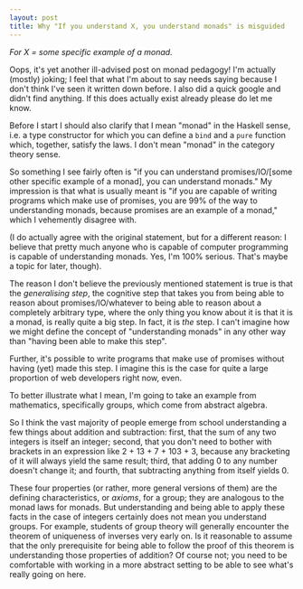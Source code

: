 ```yaml
---
layout: post
title: Why "If you understand X, you understand monads" is misguided
---
```


*For X = some specific example of a monad.*

Oops, it's yet another ill-advised post on monad pedagogy! I'm actually
(mostly) joking; I feel that what I'm about to say needs saying because I don't
think I've seen it written down before. I also did a quick google and didn't
find anything. If this does actually exist already please do let me know.

Before I start I should also clarify that I mean "monad" in the Haskell sense,
i.e. a type constructor for which you can define a `bind` and a `pure` function
which, together, satisfy the laws. I don't mean "monad" in the category theory
sense.

So something I see fairly often is "if you can understand promises/IO/[some
other specific example of a monad], you can understand monads." My impression
is that what is usually meant is "if you are capable of writing programs which
make use of promises, you are 99% of the way to understanding monads, because
promises are an example of a monad," which I vehemently disagree with.

(I do actually agree with the original statement, but for a different reason:
I believe that pretty much anyone who is capable of computer programming is
capable of understanding monads. Yes, I'm 100% serious. That's maybe a topic
for later, though).

The reason I don't believe the previously mentioned statement is true is that
the *generalising step*, the cognitive step that takes you from being able to
reason about promises/IO/whatever to being able to reason about a completely
arbitrary type, where the only thing you know about it is that it is a monad,
is really quite a big step. In fact, it is *the* step. I can't imagine how we
might define the concept of "understanding monads" in any other way than
"having been able to make this step".

Further, it's possible to write programs that make use of promises without
having (yet) made this step. I imagine this is the case for quite a large
proportion of web developers right now, even.

To better illustrate what I mean, I'm going to take an example from
mathematics, specifically groups, which come from abstract algebra.

So I think the vast majority of people emerge from school understanding a few
things about addition and subtraction: first, that the sum of any two integers
is itself an integer; second, that you don't need to bother with brackets in an
expression like 2 + 13 + 7 + 103 + 3, because any bracketing of it will always
yield the same result; third, that adding 0 to any number doesn't change it;
and fourth, that subtracting anything from itself yields 0.

These four properties (or rather, more general versions of them) are the
defining characteristics, or *axioms*, for a group; they are analogous to the
monad laws for monads. But understanding and being able to apply these facts in
the case of integers certainly does not mean you understand groups. For
example, students of group theory will generally encounter the theorem of
uniqueness of inverses very early on. Is it reasonable to assume that the only
prerequisite for being able to follow the proof of this theorem is
understanding those properties of addition? Of course not; you need to be
comfortable with working in a more abstract setting to be able to see what's
really going on here.
